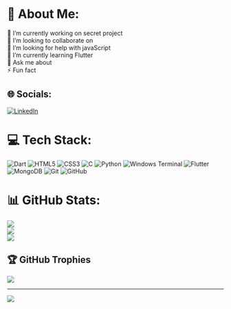 # 💫 About Me:
🔭 I’m currently working on secret project<br>👯 I’m looking to collaborate on<br>🤝 I’m looking for help with javaScript<br>🌱 I’m currently learning Flutter <br>💬 Ask me about<br>⚡ Fun fact


## 🌐 Socials:
[![LinkedIn](https://img.shields.io/badge/LinkedIn-%230077B5.svg?logo=linkedin&logoColor=white)](https://linkedin.com/in/akhil-santhosh-1b381228a) 

# 💻 Tech Stack:
![Dart](https://img.shields.io/badge/dart-%230175C2.svg?style=for-the-badge&logo=dart&logoColor=white) ![HTML5](https://img.shields.io/badge/html5-%23E34F26.svg?style=for-the-badge&logo=html5&logoColor=white) ![CSS3](https://img.shields.io/badge/css3-%231572B6.svg?style=for-the-badge&logo=css3&logoColor=white) ![C](https://img.shields.io/badge/c-%2300599C.svg?style=for-the-badge&logo=c&logoColor=white) ![Python](https://img.shields.io/badge/python-3670A0?style=for-the-badge&logo=python&logoColor=ffdd54) ![Windows Terminal](https://img.shields.io/badge/Windows%20Terminal-%234D4D4D.svg?style=for-the-badge&logo=windows-terminal&logoColor=white) ![Flutter](https://img.shields.io/badge/Flutter-%2302569B.svg?style=for-the-badge&logo=Flutter&logoColor=white) ![MongoDB](https://img.shields.io/badge/MongoDB-%234ea94b.svg?style=for-the-badge&logo=mongodb&logoColor=white) ![Git](https://img.shields.io/badge/git-%23F05033.svg?style=for-the-badge&logo=git&logoColor=white) ![GitHub](https://img.shields.io/badge/github-%23121011.svg?style=for-the-badge&logo=github&logoColor=white)
# 📊 GitHub Stats:
![](https://github-readme-stats.vercel.app/api?username=Akhil-vk18&theme=dark&hide_border=false&include_all_commits=false&count_private=false)<br/>
![](https://github-readme-streak-stats.herokuapp.com/?user=Akhil-vk18&theme=dark&hide_border=false)<br/>
![](https://github-readme-stats.vercel.app/api/top-langs/?username=Akhil-vk18&theme=dark&hide_border=false&include_all_commits=false&count_private=false&layout=compact)

## 🏆 GitHub Trophies
![](https://github-profile-trophy.vercel.app/?username=Akhil-vk18&theme=radical&no-frame=false&no-bg=true&margin-w=4)

---
[![](https://visitcount.itsvg.in/api?id=Akhil-vk18&icon=0&color=0)](https://visitcount.itsvg.in)

<!-- Proudly created with GPRM ( https://gprm.itsvg.in ) -->
